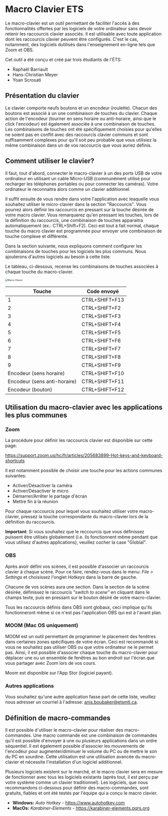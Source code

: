 # Macro Clavier ETS

Le macro-clavier est un outil permettant de faciliter l'accès à des fonctionnalités offertes par les logiciels de votre ordinateur sans devoir retenir les raccourcis clavier associés. Il est utilisable avec toute application dont les raccourcis clavier peuvent être configurés. C'est le cas, notamment, des logiciels dutilisés dans l'enseignement en-ligne tels que Zoom et OBS. 

Cet outil a été conçu et créé par trois étudiants de l'ÉTS: 
- Raphaël Barriault
- Hans-Christian Meyer
- Yoan Scrosati


## Présentation du clavier

Le clavier comporte neufs boutons et un encodeur (roulette). Chacun des boutons est associé à un une combinaison de touches du clavier. Chaque action de l'encodeur (tourner en sens horaire ou anti-horaire, ainsi que le click l'encodeur) est également associée à une combinaison de touches. Les combinaisons de touches ont été spécifiquement choisies pour qu'elles ne soient pas en conflit avec des raccourcis clavier communs et sont suffisamment complexes pour qu'il soit peu probable que vous utilisiez la même combinaison dans un de vos raccourcis que vous auriez définis. 

## Comment utiliser le clavier?

Il faut, tout d'abord, connecter le macro-clavier à un des ports USB de votre ordinateur en utilisant un cable Micro-USB (communément utilisé pour recharger les téléphones portables ou pour connecter les caméras). Votre ordinateur le reconnaitra alors comme un clavier additionnel. 

Il suffit ensuite de vous rendre dans votre l'application avec leaquelle vous souhaitez utiliser le micro-clavier dans la section "Raccourcis". Vous pourrez alors définir les raccourcis en pressant sur la touche désirée de votre macro clavier. Vous remarquerez qu'en pressant les touches, lors de la définition du raccourcis, une combinaison de touches apparaitra automatiquement (ex.: CTRL+Shift+F2). Ceci est tout à fait normal, chaque touche du macro clavier est programmée pour envoyer une combinaison de touche complexe et différente. 

Dans la section suivante, nous expliquons comment configurer les combinaisons de touches pour les logiciels les plus communs. Nous ajouterons d'autres logiciels au besoin à cette liste.

Le tableau, ci-dessous, recense les combinaisons de touches associées à chaque touche du macro-clavier. 

<img src="/Volumes/GoogleDrive/My Drive/ETS/03_ProjetsPédagogiques/AméliorationAcadémique2020/StreamingDeck/MacroClavierETS/images/photo_MacroClavier.png" alt="Macro-Clavier" style="zoom:50%;" />

| Touche                       | Code envoyé    |
| ---------------------------- | -------------- |
| 1                            | CTRL+SHIFT+F13 |
| 2                            | CTRL+SHIFT+F2  |
| 3                            | CTRL+SHIFT+F3  |
| 4                            | CTRL+SHIFT+F4  |
| 5                            | CTRL+SHIFT+F5  |
| 6                            | CTRL+SHIFT+F6  |
| 7                            | CTRL+SHIFT+F7  |
| 8                            | CTRL+SHIFT+F8  |
| 9                            | CTRL+SHIFT+F9  |
| Encodeur (sens horaire)      | CTRL+SHIFT+F10 |
| Encodeur (sens anti-horaire) | CTRL+SHIFT+F11 |
| Encodeur (bouton)            | CTRL+SHIFT+F12 |

## Utilisation du macro-clavier avec les applications les plus communes

### Zoom

La procédure pour définir les raccourcis clavier est disponible sur cette page: 

https://support.zoom.us/hc/fr/articles/205683899-Hot-keys-and-keyboard-shortcuts

Il est notamment possible de choisir une touche pour les actions communes suivantes: 

- Activer/Désactiver la caméra
- Activer/Désactiver le micro
- Démarrer/Arrêter le partage d'écran
- Mettre fin à la réunion

Pour chaque raccourcis pour lequel vous souhaitez utiliser votre macro-clavier, pressez la touche correspondante du macro-clavier lors de la définition du raccourcis. 

**Important**: Si vous souhaitez que le reccourcis que vous définissez puissent être utilisés globalement (i.e. ils fonctionnent même pendant que vous utilisez d'autres applications), veuillez cocher la case "Globlal". 

### OBS

Après avoir défini vos scènes, il est possible d'associer un raccourcis clavier à chaque scène. Pour ce faire, rendez-vous dans le menu: *File > Settings* et choisissez l'onglet *Hotkeys* dans la barre de gauche. 

Chacune de vos scènes aura une section. Dans la section de la scène désirée, définissez le raccourcis *"switch to scene"* en cliquant dans le champs texte, puis en pressant sur le bouton désiré de votre macro-clavier.

Tous les raccourcis définis dans OBS sont globaux, ceci implique qu'ils fonctionneront même si ce n'est pas l'application OBS qui est à l'avant plan. 

### MOOM (Mac OS uniquement)

MOOM est un outil permettant de programmer le placement des fenêtres dans certaines zones spécifiques de votre écran. Ceci est recommandé si vous ne souhaitez pas utiliser OBS ou que votre ordinateur ne le permet pas. Ainsi, il est possible d'associer chaque touche du macro-clavier pour déplacer une ou un ensemble de fenêtres au bon endroit sur l'écran que vous partager avec Zoom lors de vos cours. 

Moom est disponible sur l'App Stor (logiciel payant).

### Autres applications

Vous souhaitez qu'une autre application fasse part de cette liste, veuillez nous adresser un courriel à l'adresse: anis.boubaker@etsmtl.ca. 

## Définition de macro-commandes

Il est possible d'utiliser le macro-clavier pour réaliser des macro-commandes. Une macro commande est une combinaison de commandes qu'il est possible d'envoyer à une ou plusieurs applications dans un ordre séquentiel. Il est également possible d'associer les mouvements de l'encodeur pour augmenter/diminuer le volume du PC ou de mettre le son du PC en sourdine. Cette utilisation est une utilisation avancée du macro-clavier et nécessite l'installation d'un logiciel additionnel. 

Plusieurs logiciels existent sur le marché, et le macro clavier sera en mesure de fonctionner avec tous les logiciels existants (après tout, il est perçu par votre système comme un clavier traditionnel). Les logiciels, que nous recommandons ci-dessous pour définir des macro-commandes, sont gratuits, fiables et ont été testés par l'équipe qui a conçu le macro clavier. 

* **Windows:** *Auto Hotkey* -  https://www.autohotkey.com
* **MacOs:** *Karabiner-Elements* - https://karabiner-elements.pqrs.org 





